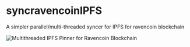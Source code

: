 # syncravencoinIPFS
A simpler parallel/multi-threaded syncer for IPFS for ravencoin blockchain

![Multithreaded IPFS Pinner for Ravencoin Blockchain](https://gateway.ravenland.org/ipfs/QmZypBmUuRwVNwnUwe58zxyYZyv6WpBuqXcBgL71ArQhEn "Pin Ravencoin to IPFS fast")
